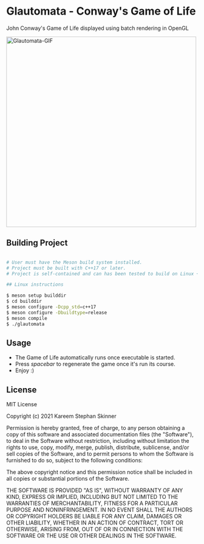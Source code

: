 # Glautomata - Conway's Game of Life

John Conway's Game of Life displayed using batch rendering in OpenGL

<img src="resources/glautomata-video.gif" alt="Glautomata-GIF" height="500">

## Building Project

```bash

# User must have the Meson build system installed.
# Project must be built with C++17 or later.
# Project is self-contained and can has been tested to build on Linux + Windows

## Linux instructions

$ meson setup builddir
$ cd builddir
$ meson configure -Dcpp_std=c++17
$ meson configure -Dbuildtype=release
$ meson compile
$ ./glautomata

```

## Usage

- The Game of Life automatically runs once executable is started.
- Press *spacebar* to regenerate the game once it's run its course.
- Enjoy :)

## License

MIT License

Copyright (c) 2021 Kareem Stephan Skinner

Permission is hereby granted, free of charge, to any person obtaining a copy
of this software and associated documentation files (the "Software"), to deal
in the Software without restriction, including without limitation the rights
to use, copy, modify, merge, publish, distribute, sublicense, and/or sell
copies of the Software, and to permit persons to whom the Software is
furnished to do so, subject to the following conditions:

The above copyright notice and this permission notice shall be included in all
copies or substantial portions of the Software.

THE SOFTWARE IS PROVIDED "AS IS", WITHOUT WARRANTY OF ANY KIND, EXPRESS OR
IMPLIED, INCLUDING BUT NOT LIMITED TO THE WARRANTIES OF MERCHANTABILITY,
FITNESS FOR A PARTICULAR PURPOSE AND NONINFRINGEMENT. IN NO EVENT SHALL THE
AUTHORS OR COPYRIGHT HOLDERS BE LIABLE FOR ANY CLAIM, DAMAGES OR OTHER
LIABILITY, WHETHER IN AN ACTION OF CONTRACT, TORT OR OTHERWISE, ARISING FROM,
OUT OF OR IN CONNECTION WITH THE SOFTWARE OR THE USE OR OTHER DEALINGS IN THE
SOFTWARE.
